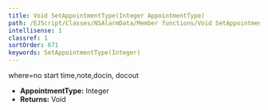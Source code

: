 ```yaml
---
title: Void SetAppointmentType(Integer AppointmentType)
path: /EJScript/Classes/NSAlarmData/Member functions/Void SetAppointmentType(Integer p_0)
intellisense: 1
classref: 1
sortOrder: 671
keywords: SetAppointmentType(Integer)
---
```



where=no start time,note,docin, docout



* **AppointmentType:** Integer
* **Returns:** Void


